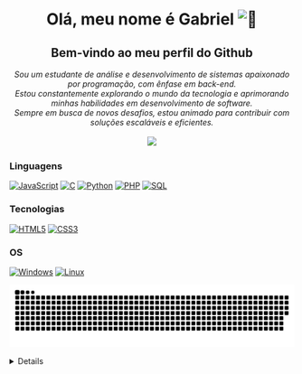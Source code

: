 <h1 align="center">Olá, meu nome é Gabriel <img src="https://user-images.githubusercontent.com/24524555/238178097-766d336d-b87d-44ba-807c-c51de2bc6b4d.gif" width="28px" alt="👋"></h1>
<h2  align="center">Bem-vindo ao meu perfil do Github</h2>
<p align="center">
  <i>
     Sou um estudante de análise e desenvolvimento de sistemas apaixonado por programação, com ênfase em back-end.</br>
     Estou constantemente explorando o mundo da tecnologia e aprimorando minhas habilidades em desenvolvimento de software.</br> 
     Sempre em busca de novos desafios, estou animado para contribuir com soluções escaláveis e eficientes. </br></br>
    <a href="https://www.linkedin.com/in/gabriel-santos-b53612227/" target="_blank"><img src="https://img.shields.io/badge/-LinkedIn-%230077B5?style=for-the-badge&logo=linkedin&logoColor=white" target="_blank"></a>   
    </a>
  </i>
</p> 

### Linguagens
[![JavaScript](https://img.shields.io/badge/javascript-black?style=for-the-badge&logo=javascript)](https://github.com/GabrielFelipeS)
[![C](https://img.shields.io/badge/c-black?style=for-the-badge&logo=c)](https://github.com/GabrielFelipeS)
[![Python](https://img.shields.io/badge/python-black?style=for-the-badge&logo=python)](https://github.com/GabrielFelipeS)
[![PHP](https://img.shields.io/badge/php-black?style=for-the-badge&logo=php)](https://github.com/GabrielFelipeS)
[![SQL](https://img.shields.io/badge/sql-black?style=for-the-badge&logo=mysql)](https://github.com/GabrielFelipeS)
<!--[![Java](https://img.shields.io/badge/java-black?style=for-the-badge&logo=openjdk)](https://github.com/GabrielFelipeS)-->


### Tecnologias <!-- e Frameworks -->
[![HTML5](https://img.shields.io/badge/html5-black?style=for-the-badge&logo=html5)](https://github.com/GabrielFelipeS)
[![CSS3](https://img.shields.io/badge/css3-black?style=for-the-badge&logo=css3)](https://github.com/GabrielFelipeS)
<!-- [![Docker](https://img.shields.io/badge/docker-black?style=for-the-badge&logo=docker)](https://github.com/GabrielFelipeS) -->

### OS
[![Windows](https://img.shields.io/badge/Windows-black?style=for-the-badge&logo=Windows)](https://github.com/GabrielFelipeS)
[![Linux](https://img.shields.io/badge/linux-black?style=for-the-badge&logo=Linux)](https://github.com/GabrielFelipeS)

![Snake animation](https://github.com/GabrielFelipeS/GabrielFelipeS/blob/output/github-contribution-grid-snake.svg)

  <!--<div align="center" >
      <a>
          <img height="180em" src="https://github-readme-stats.vercel.app/api?username=GabrielFelipeS&show_icons=true&theme=dracula&include_all_commits=true&count_private=true"/>
        <img height="180em" color="blue" src="https://github-readme-stats.vercel.app/api/top-langs/?username=GabrielFelipeS&layout=compact&langs_count=7&theme=dracula"/>
      </a>
   </div></br> --> 



<details>
    <p align="center">
    <a href="https://github.com/GabrielFelipeS">
      <img src="http://github-profile-summary-cards.vercel.app/api/cards/profile-details?username=GabrielFelipeS&theme=transparent" />
    </a>
    <a href="https://github.com/GabrielFelipeS">
      <img src="https://github-readme-streak-stats.herokuapp.com/?user=GabrielFelipeS&hide_border=true&card_width=338&theme=transparent" />
    </a>
    <a href="https://github.com/GabrielFelipeS">
      <img src="http://github-profile-summary-cards.vercel.app/api/cards/stats?username=GabrielFelipeS&theme=transparent" />
    </a>
      <!--
    <a href="https://github.com/GabrielFelipeS">
      <img src="https://github-readme-stats.vercel.app/api/top-langs/?username=GabrielFelipeS&langs_count=10&exclude_repo=&hide=jupyter%20notebook,vim%20script,cmake,makefile,batchfile,emacs%20lisp,css,html&layout=default&card_width=699&hide_border=true&theme=transparent" />
  -->
    </a>
  </p>
</details>


<!-- <p align="center">
  <a href="https://github.com/wervlad">
    <img src="https://komarev.com/ghpvc/?username=GabrielFelipeS&color=blue&style=flat)" />
  </a>
</p> -->

